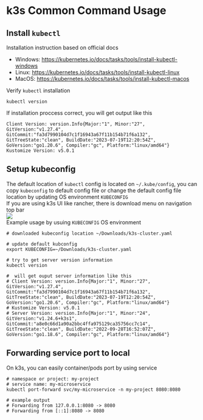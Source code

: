 # k3s Common Command Usage

## Install `kubectl`
Installation instruction based on official docs
- Windows: https://kubernetes.io/docs/tasks/tools/install-kubectl-windows
- Linux: https://kubernetes.io/docs/tasks/tools/install-kubectl-linux
- MacOS: https://kubernetes.io/docs/tasks/tools/install-kubectl-macos

Verify `kubectl` installation
```shell
kubectl version
```
If installation proccess correct, you will get output like this
```
Client Version: version.Info{Major:"1", Minor:"27", GitVersion:"v1.27.4", GitCommit:"fa3d7990104d7c1f16943a67f11b154b71f6a132", GitTreeState:"clean", BuildDate:"2023-07-19T12:20:54Z", GoVersion:"go1.20.6", Compiler:"gc", Platform:"linux/amd64"}
Kustomize Version: v5.0.1
```

## Setup kubeconfig
The default location of `kubectl` config is located on `~/.kube/config`, you can copy `kubeconfig` to default config file or change the default config file location by updating OS environment `KUBECONFIG`<br>
If you are using k3s UI like rancher, there is download menu on navigation top bar<br>
<img src="https://i.ibb.co/B4wDHHW/Screenshot-from-2023-07-27-14-48-32-cropped.png" /><br>
Example usage by usuing `KUBECONFIG` OS environment
```shell
# downloaded kubeconfig location ~/Downloads/k3s-cluster.yaml

# update default kubconfig
export KUBECONFIG=~/Downloads/k3s-cluster.yaml

# try to get server version information
kubectl version

#  will get ouput server information like this
# Client Version: version.Info{Major:"1", Minor:"27", GitVersion:"v1.27.4", GitCommit:"fa3d7990104d7c1f16943a67f11b154b71f6a132", GitTreeState:"clean", BuildDate:"2023-07-19T12:20:54Z", GoVersion:"go1.20.6", Compiler:"gc", Platform:"linux/amd64"}
# Kustomize Version: v5.0.1
# Server Version: version.Info{Major:"1", Minor:"24", GitVersion:"v1.24.6+k3s1", GitCommit:"a8e0c66d1a90a2bbc4ffa975129ca35756cc7c14", GitTreeState:"clean", BuildDate:"2022-09-28T16:52:07Z", GoVersion:"go1.18.6", Compiler:"gc", Platform:"linux/amd64"}
```

## Forwarding service port to local
On k3s, you can easily container/pods port by using service
```shell
# namespace or project: my-project
# service name: my-microservice
kubectl port-forward svc/my-microservice -n my-project 8080:8080

# example output
# Forwarding from 127.0.0.1:8080 -> 8080
# Forwarding from [::1]:8080 -> 8080

```
